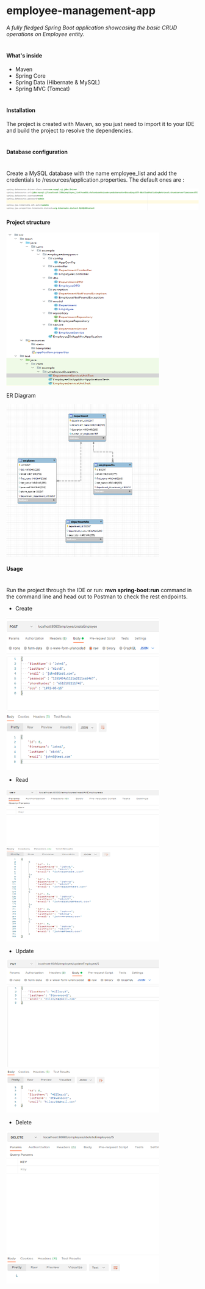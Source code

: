# employee-management-app
_A fully fledged Spring
Boot application showcasing the basic CRUD operations on Employee entity._
#

#### What's inside <br>
* Maven
* Spring Core
* Spring Data (Hibernate & MySQL)
* Spring MVC (Tomcat)
#
#### Installation <br>
The project is created with Maven, so you just need to import it to your IDE and build the project to resolve the dependencies.
#
#### Database configuration <br>
#
Create a MySQL database with the name employee_list and add the credentials to /resources/application.properties.
The default ones are :
<div />
<img src="jdbc.png"> 
<div />


#### Project structure <br>

<img src="projectStructure.png" width="400" height="400" >

ER Diagram
<div />
<img src="db.png" width="400" height="400" >

#### Usage <br>
#
Run the project through the IDE or run: **mvn spring-boot:run** command in the command line and head out to Postman to check the rest endpoints.


* Create
<img src="createEmployee.png" width="400" height="400"> 

* Read
<img src="getAllEmployees.png" width="400" height="400"> 

* Update
<img src="update.png" width="400" height="400"> 

* Delete
<img src="delete.png" width="400" height="400"> 

